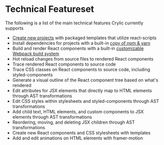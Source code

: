 # Technical Featureset

The following is a list of the main technical features Crylic currently supports

* [Create new projects](../quickstart/creating-a-new-project.md) with packaged templates that utilize react-scripts
* Install dependencies for projects with a built-in [copy of npm & yarn](configuration-file.md#package-manager)
* Build and render React components with a built-in [customizable Webpack build system](../onboarding/build-system.md)
* Hot reload changes from source files to rendered React components
* Trace rendered React components to source code
* Trace CSS classes on React components to source code, including styled-components
* Generate a visual outline of the React component tree based on what's rendered
* Edit attributes for JSX elements that directly map to HTML elements through AST transformations
* Edit CSS styles within stylesheets and styled-components through AST transformations
* Add child text, HTML elements, and custom components to JSX elements through AST transformations
* Reordering, moving, and deleting JSX children through AST transformations
* Create new React components and CSS stylesheets with templates
* Add and edit animations on HTML elements with framer-motion
